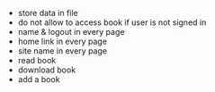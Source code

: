 - store data in file
- do not allow to access book if user is not signed in
- name & logout in every page
- home link in every page
- site name in every page
- read book
- download book
- add a book
